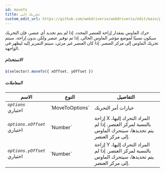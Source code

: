 ```yaml
---
id: moveTo
title: تحريك إلى
custom_edit_url: https://github.com/webdriverio/webdriverio/edit/main/packages/webdriverio/src/commands/element/moveTo.ts
---
```


حرك الماوس بمقدار إزاحة للعنصر المحدد. إذا لم يتم تحديد أي عنصر،
فإن التحريك سيكون نسبيًا لموضع مؤشر الماوس الحالي. إذا تم توفير عنصر ولكن
بدون إزاحة، سيتم تحريك الماوس إلى مركز العنصر. إذا كان العنصر
غير مرئي، سيتم التمرير إليه ليظهر في الواجهة.

##### الاستخدام

```js
$(selector).moveTo({ xOffset, yOffset })
```

##### المعاملات

<table>
  <thead>
    <tr>
      <th>الاسم</th><th>النوع</th><th>التفاصيل</th>
    </tr>
  </thead>
  <tbody>
    <tr>
      <td><code><var>options</var></code><br /><span className="label labelWarning">اختياري</span></td>
      <td>`MoveToOptions`</td>
      <td>خيارات أمر التحريك</td>
    </tr>
    <tr>
      <td><code><var>options.xOffset</var></code><br /><span className="label labelWarning">اختياري</span></td>
      <td>`Number`</td>
      <td>إزاحة X المراد التحرك إليها، بالنسبة لمركز العنصر. إذا لم يتم تحديدها، سيتحرك الماوس إلى مركز العنصر.</td>
    </tr>
    <tr>
      <td><code><var>options.yOffset</var></code><br /><span className="label labelWarning">اختياري</span></td>
      <td>`Number`</td>
      <td>إزاحة Y المراد التحرك إليها، بالنسبة لمركز العنصر. إذا لم يتم تحديدها، سيتحرك الماوس إلى مركز العنصر.</td>
    </tr>
  </tbody>
</table>